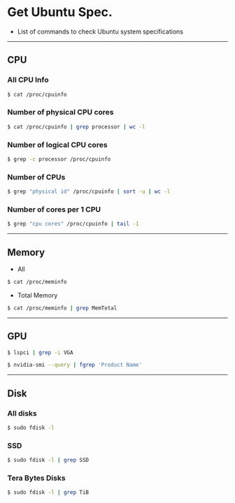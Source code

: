 # Get Ubuntu Spec.

- List of commands to check Ubuntu system specifications


--------------------------------
## CPU

### All CPU Info

```bash
$ cat /proc/cpuinfo
 ```

### Number of physical CPU cores

```bash
$ cat /proc/cpuinfo | grep processor | wc -l
```

### Number of logical CPU cores

```bash
$ grep -c processor /proc/cpuinfo
```

### Number of CPUs

```bash
$ grep "physical id" /proc/cpuinfo | sort -u | wc -l
```

### Number of cores per 1 CPU

```bash
$ grep "cpu cores" /proc/cpuinfo | tail -1
```

--------------------------------
## Memory

- All
  
```bash
$ cat /proc/meminfo
```

- Total Memory

```bash
$ cat /proc/meminfo | grep MemTotal
```


--------------------------------
## GPU

```bash
$ lspci | grep -i VGA
```

```bash
$ nvidia-smi --query | fgrep 'Product Name'
```



--------------------------------
## Disk

### All disks

```bash
$ sudo fdisk -l
```

### SSD

```bash
$ sudo fdisk -l | grep SSD
```

### Tera Bytes Disks

```bash
$ sudo fdisk -l | grep TiB
```


